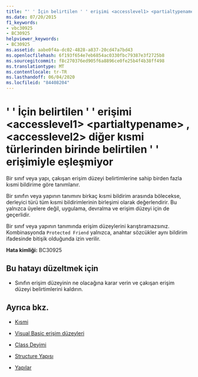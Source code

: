 ```yaml
---
title: "' ' İçin belirtilen ' ' erişimi <accesslevel1> <partialtypename> , <accesslevel2> diğer kısmi türlerinden birinde belirtilen ' ' erişimiyle eşleşmiyor"
ms.date: 07/20/2015
f1_keywords:
- vbc30925
- BC30925
helpviewer_keywords:
- BC30925
ms.assetid: aabe0f4a-dc02-4828-a837-20cd47a7bd43
ms.openlocfilehash: 6f193f654e7eb6854ac0330fbc79387e3f2725b8
ms.sourcegitcommit: f8c270376ed905f6a8896ce0fe25b4f4b38ff498
ms.translationtype: MT
ms.contentlocale: tr-TR
ms.lasthandoff: 06/04/2020
ms.locfileid: "84408204"
---
```

# <a name="specified-access-accesslevel1-for-partialtypename-does-not-match-the-access-accesslevel2-specified-on-one-of-its-other-partial-types"></a>' ' İçin belirtilen ' ' erişimi \<accesslevel1> \<partialtypename> , \<accesslevel2> diğer kısmi türlerinden birinde belirtilen ' ' erişimiyle eşleşmiyor
Bir sınıf veya yapı, çakışan erişim düzeyi belirtimlerine sahip birden fazla kısmi bildirime göre tanımlanır.  
  
 Bir sınıfın veya yapının tanımını birkaç kısmi bildirim arasında bölecekse, derleyici türü tüm kısmi bildirimlerinin birleşimi olarak değerlendirir. Bu yalnızca üyelere değil, uygulama, devralma ve erişim düzeyi için de geçerlidir.  
  
 Bir sınıf veya yapının tanımında erişim düzeylerini karıştıramazsınız. Kombinasyonda `Protected Friend` yalnızca, anahtar sözcükler aynı bildirim ifadesinde bitişik olduğunda izin verilir.  
  
 **Hata kimliği:** BC30925  
  
## <a name="to-correct-this-error"></a>Bu hatayı düzeltmek için  
  
- Sınıfın erişim düzeyinin ne olacağına karar verin ve çakışan erişim düzeyi belirtimlerini kaldırın.  
  
## <a name="see-also"></a>Ayrıca bkz.

- [Kısmi](../language-reference/modifiers/partial.md)
- [Visual Basic erişim düzeyleri](../programming-guide/language-features/declared-elements/access-levels.md)
- [Class Deyimi](../language-reference/statements/class-statement.md)
- [Structure Yapısı](../language-reference/statements/structure-statement.md)

- [Yapılar](../programming-guide/language-features/data-types/structures.md)
